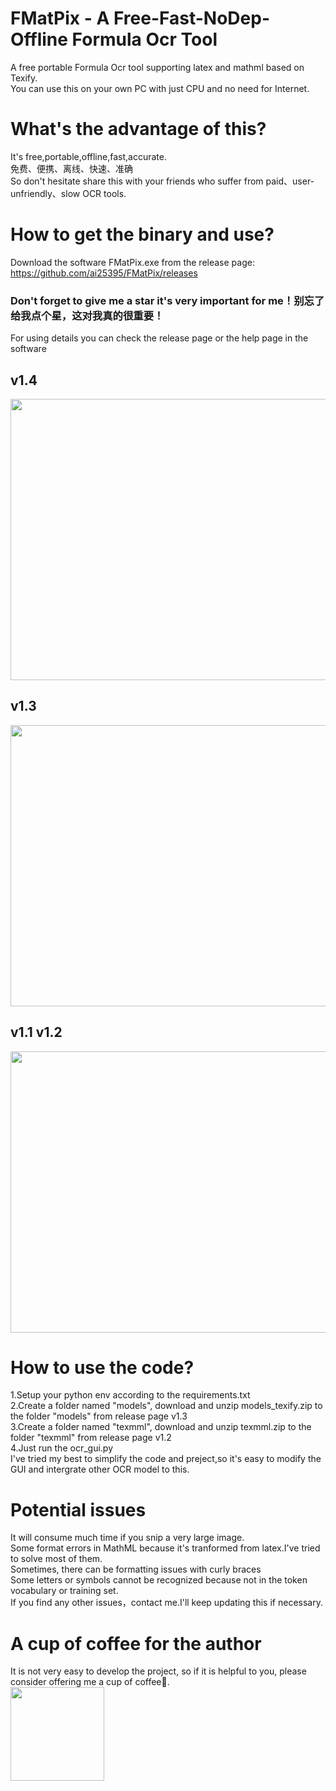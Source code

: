 # FMatPix - A Free-Fast-NoDep-Offline Formula Ocr Tool
A free portable Formula Ocr tool supporting latex and mathml based on Texify.<br>
You can use this on your own PC with just CPU and no need for Internet.

# What's the advantage of this?
It's free,portable,offline,fast,accurate.<br>
免费、便携、离线、快速、准确 <br>
So don't hesitate share this with your friends who suffer from paid、user-unfriendly、slow OCR tools.<br>

# How to get the binary and use?
Download the software FMatPix.exe from the release page: https://github.com/ai25395/FMatPix/releases <br>
### Don't forget to give me a star it's very important for me！别忘了给我点个星，这对我真的很重要！<br>
For using details you can check the release page or the help page in the software

## v1.4
<img src='https://github.com/user-attachments/assets/019a8292-375f-4386-a426-ac52be159359' width = '750px' height='450px'> <br>
## v1.3
<img src='https://github.com/user-attachments/assets/74934032-b759-4a10-8b70-9d016df97035' width = '750px' height='450px'> <br>
## v1.1 v1.2
<img src='https://github.com/user-attachments/assets/32d1b4be-b983-46eb-a99d-fdc12cffe318' width = '750px' height='450px'><br>

# How to use the code?
1.Setup your python env according to the requirements.txt <br>
2.Create a folder named "models", download and unzip models_texify.zip to the folder "models" from release page v1.3<br>
3.Create a folder named "texmml", download and unzip texmml.zip to the folder "texmml" from release page v1.2<br>
4.Just run the ocr_gui.py <br>
I've tried my best to simplify the code and preject,so it's easy to modify the GUI and intergrate other OCR model to this. <br>

# Potential issues
It will consume much time if you snip a very large image.<br>
Some format errors in MathML because it's tranformed from latex.I've tried to solve most of them.<br>
Sometimes, there can be formatting issues with curly braces <br>
Some letters or symbols cannot be recognized because not in the token vocabulary or training set.<br>
If you find any other issues，contact me.I'll keep updating this if necessary.

# A cup of coffee for the author
It is not very easy to develop the project, so if it is helpful to you, please consider offering me a cup of coffee🥤.<br>
<img src='https://github.com/user-attachments/assets/7ce31ebd-01fe-430b-8d73-d6be98e89d49' width = '150px' height='150px'>
